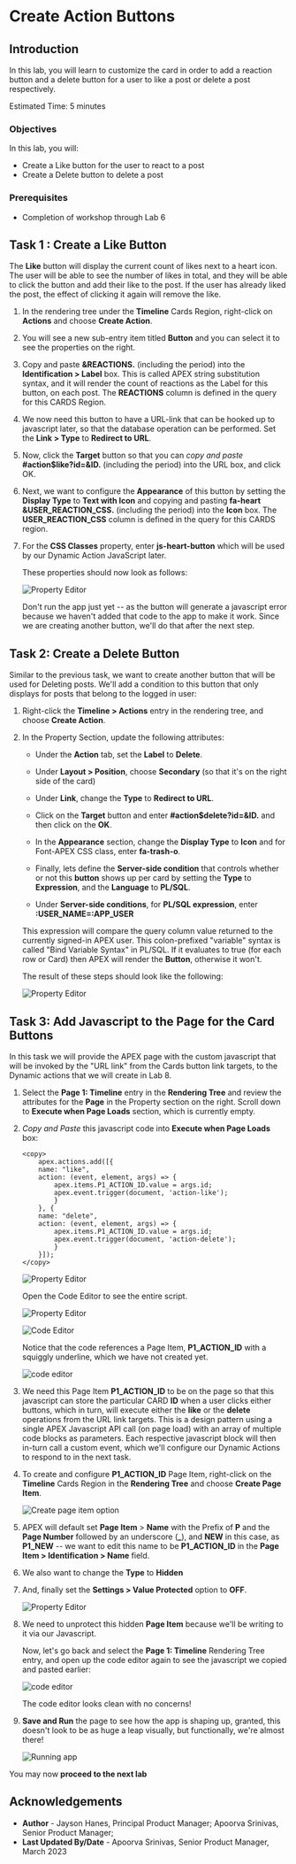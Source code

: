 # Create Action Buttons

## Introduction

In this lab, you will learn to customize the card in order to add a reaction button and a delete button for a user to like a post or delete a post respectively.

Estimated Time: 5 minutes

### Objectives

In this lab, you will:
- Create a Like button for the user to react to a post
- Create a Delete button to delete a post

### Prerequisites

- Completion of workshop through Lab 6

## Task 1 : Create a Like Button

The **Like** button will display the current count of likes next to a heart
icon. The user will be able to see the number of likes in total, and they will be able to click the button and add their
like to the post. If the user has already liked the post, the effect of
clicking it again will remove the like. 

1.  In the rendering tree under the **Timeline** Cards Region, right-click on **Actions** and choose
    **Create Action**.

2.  You will see a new sub-entry item titled **Button** and you can
    select it to see the properties on the right.

3.  Copy and paste **&REACTIONS.** (including the period) into
    the **Identification > Label** box. This is called APEX string
    substitution syntax, and it will render the count of reactions as
    the Label for this button, on each post. The **REACTIONS** column is
    defined in the query for this CARDS Region.

4.  We now need this button to have a URL-link that can be hooked up to
    javascript later, so that the database operation can be performed.
    Set the **Link > Type** to **Redirect to URL**.

5.  Now, click the **Target** button so that you can *copy and paste*
    **#action$like?id=&ID.** (including the period) into the
    URL box, and click OK.

6.  Next, we want to configure the **Appearance** of this button by
    setting the **Display Type** to **Text with Icon** and copying
    and pasting **fa-heart &USER\_REACTION\_CSS.** (including
    the period) into the **Icon** box. The **USER\_REACTION\_CSS** column
    is defined in the query for this CARDS region.

7.  For the **CSS Classes** property, enter **js-heart-button** which will be used by our Dynamic
    Action JavaScript later.

    These properties should now look as follows:

    ![Property Editor](images/button-properties.png)

    Don't run the app just yet -- as the button will generate a javascript
error because we haven't added that code to the app to make it work.
Since we are creating another button, we'll do that after the next step.

## Task 2: Create a Delete Button

Similar to the previous task, we want to create another button that will be used for Deleting posts. We'll add a condition to this
button that only displays for posts that belong to the logged in user:

1.  Right-click the **Timeline > Actions** entry in the rendering
    tree, and choose **Create Action**.

2.  In the Property Section, update the following attributes:
    - Under the **Action** tab, set the **Label** to **Delete**.

    - Under **Layout > Position**, choose **Secondary** (so that it's on
    the right side of the card)

    - Under **Link**, change the **Type** to **Redirect to URL**.

    - Click on the **Target** button and enter
    **#action$delete?id=&ID.** and then click on the **OK**.

    - In the **Appearance** section, change the **Display Type** to **Icon** and for Font-APEX CSS class, enter 
    **fa-trash-o**.

    - Finally, lets define the **Server-side condition** that controls
    whether or not this **button** shows up per card by setting the
    **Type** to **Expression**, and the **Language** to **PL/SQL**.

    - Under **Server-side conditions**, for **PL/SQL expression**, enter **:USER\_NAME=:APP\_USER**
    
    This expression will compare the query column value returned to
    the currently signed-in APEX user. This colon-prefixed "variable"
    syntax is called "Bind Variable Syntax" in PL/SQL. If it evaluates
    to true (for each row or Card) then APEX will render the **Button**,
    otherwise it won't.

    The result of these steps should look like the following:

    ![Property Editor](images/button-action.png)

## Task 3: Add Javascript to the Page for the Card Buttons

In this task we will provide the APEX page with the custom javascript
that will be invoked by the "URL link" from the Cards button link
targets, to the Dynamic actions that we will create in Lab 8.

1.  Select the **Page 1: Timeline** entry in the **Rendering Tree**
    and review the attributes for the **Page** in the Property section
    on the right. Scroll down to **Execute when Page Loads** section,
    which is currently empty.

2.  *Copy and Paste* this javascript code into **Execute when Page Loads** box:

    ```
    <copy>
        apex.actions.add([{
        name: "like",
        action: (event, element, args) => {
            apex.items.P1_ACTION_ID.value = args.id;
            apex.event.trigger(document, 'action-like');
            }
        }, {
        name: "delete",
        action: (event, element, args) => {
            apex.items.P1_ACTION_ID.value = args.id;
            apex.event.trigger(document, 'action-delete');
            }
        }]);
    </copy>
    ```

    ![Property Editor](images/js-code-1.png)

    Open the Code Editor to see the entire script.

    ![Property Editor](images/code-editor.png)
    
    ![Code Editor](images/js-code-2.png)

    Notice that the code references a Page Item, **P1\_ACTION\_ID** with a squiggly underline, which we have not created
yet.

    ![code editor](images/js-code-3.png)

3. We need this Page Item **P1\_ACTION\_ID** to be on the page so that this
javascript can store the particular CARD **ID** when a user clicks
either buttons, which in turn, will execute either the **like** or the
**delete** operations from the URL link targets. This is a design
pattern using a single APEX Javascript API call (on page load) with an
array of multiple code blocks as parameters. Each respective javascript
block will then in-turn call a custom event, which we'll configure our
Dynamic Actions to respond to in the next task.



4.  To create and configure **P1\_ACTION\_ID** Page Item, right-click on the **Timeline** Cards Region in the **Rendering Tree** and choose **Create Page Item**.

    ![Create page item option](images/create-page-item.png)

5.  APEX will default set **Page Item** > **Name** with the Prefix of
    **P** and the **Page Number** followed by an underscore (**\_**),
    and **NEW** in this case, as **P1\_NEW** -- we want to edit this name
    to be **P1\_ACTION\_ID** in the **Page Item > Identification > Name** field.

6.  We also want to change the **Type** to **Hidden**

7.  And, finally set the **Settings > Value Protected** option to
    **OFF**.
    
    ![Property Editor](images/value-protected.png)

8. We need to unprotect this hidden **Page Item** because we'll be
writing to it via our Javascript.

    Now, let's go back and select the **Page 1: Timeline** Rendering Tree
entry, and open up the code editor again to see the javascript we copied
and pasted earlier:

    ![code editor](images/code-editor-2.png)

    The code editor looks clean with no concerns!

9. **Save and Run** the page to see how the app is shaping up, granted, this
doesn't look to be as huge a leap visually, but functionally, we're
almost there!

    ![Running app](images/run-app.png)

You may now **proceed to the next lab**

## **Acknowledgements**

 - **Author** - Jayson Hanes, Principal Product Manager; Apoorva Srinivas, Senior Product Manager; 
 - **Last Updated By/Date** - Apoorva Srinivas, Senior Product Manager, March 2023
